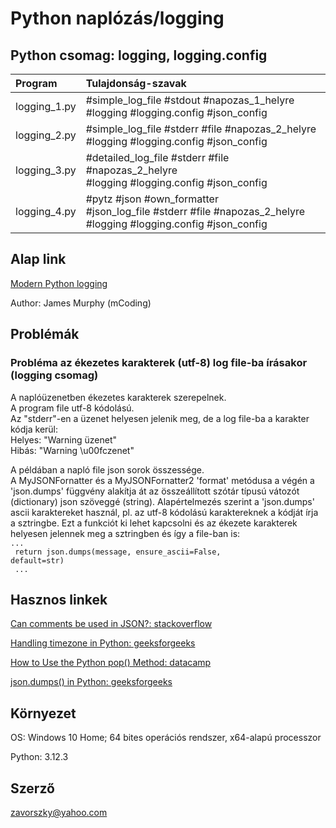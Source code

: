 ﻿
# Python naplózás/logging

## Python csomag: logging, logging.config

| Program    | Tulajdonság-szavak|
|:-----------|:------------------|
|logging_1.py|#simple_log_file #stdout  #napozas_1_helyre<br> #logging #logging.config #json_config|
|logging_2.py|#simple_log_file #stderr #file  #napozas_2_helyre<br>  #logging #logging.config #json_config|
|logging_3.py|#detailed_log_file #stderr #file #napozas_2_helyre<br>  #logging #logging.config #json_config|
|logging_4.py|#pytz #json #own_formatter<br>  #json_log_file #stderr #file #napozas_2_helyre<br>  #logging #logging.config #json_config|

## Alap link

[Modern Python logging](https://www.youtube.com/watch?v=9L77QExPmI0&list=PLcLIOuMu3bXrXGdqV7tPTU63a8sVjQDuw&index=30)

Author: James Murphy (mCoding)

## Problémák

### Probléma az ékezetes karakterek (utf-8) log file-ba írásakor (logging csomag)

A naplóüzenetben ékezetes karakterek szerepelnek.<br>
A program file utf-8 kódolású.<br>
Az "stderr"-en a üzenet helyesen jelenik meg, de a log file-ba a karakter kódja kerül:<br>
Helyes: "Warning üzenet"<br>
Hibás: "Warning \u00fczenet"

A példában a napló file json sorok összessége.<br>
A MyJSONFornatter és a MyJSONFornatter2 'format' metódusa a végén a 'json.dumps'
függvény alakítja át az összeállított szótár típusú vátozót (dictionary) json szöveggé (string).
Alapértelmezés szerint a 'json.dumps' ascii karaktereket használ, pl. az utf-8 kódolású
karaktereknek a kódját írja a sztringbe. Ezt a funkciót ki lehet kapcsolni és az ékezete
karakterek helyesen jelennek meg a sztringben és így a file-ban is:<br>
<code>...<br>
return json.dumps(message, ensure_ascii=False, default=str)<br>
...</code>

## Hasznos linkek

[Can comments be used in JSON?: stackoverflow](https://stackoverflow.com/questions/244777/can-comments-be-used-in-json)

[Handling timezone in Python: geeksforgeeks](https://www.geeksforgeeks.org/handling-timezone-in-python/)

[How to Use the Python pop() Method: datacamp](https://www.datacamp.com/tutorial/python-pop?utm_source=google&utm_medium=paid_search&utm_campaignid=19589720824&utm_adgroupid=157156376311&utm_device=c&utm_keyword=&utm_matchtype=&utm_network=g&utm_adpostion=&utm_creative=719914246078&utm_targetid=aud-2274077226600%3Adsa-2218886984100&utm_loc_interest_ms=&utm_loc_physical_ms=9063089&utm_content=&utm_campaign=230119_1-sea%7Edsa%7Etofu_2-b2c_3-row-p2_4-prc_5-na_6-na_7-le_8-pdsh-go_9-nb-e_10-na_11-na-fawnov24&gad_source=1&gclid=Cj0KCQiArby5BhCDARIsAIJvjIRU1gRUNQ_ogpuxsyM0YZpkSaDwtobcjrQT4C5U5JcqTyUiX1BdqLUaApF3EALw_wcB&dc_referrer=https%3A%2F%2Fwww.google.com%2F)

[json.dumps() in Python: geeksforgeeks](https://www.geeksforgeeks.org/json-dumps-in-python/)

## Környezet

OS: Windows 10 Home; 64 bites operációs rendszer, x64-alapú processzor

Python: 3.12.3

## Szerző

<zavorszky@yahoo.com>